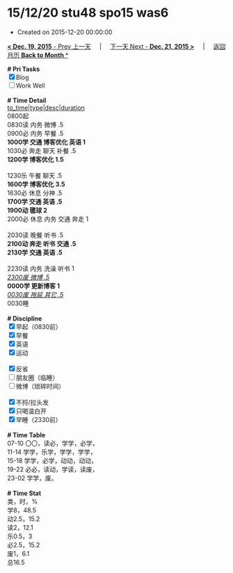 # 15/12/20 stu48 spo15 was6

- Created on 2015-12-20 00:00:00

[**< Dec. 19, 2015** - Prev 上一天](_archived/lifelogs/2015/12/d19.md) &nbsp; &nbsp; | &nbsp; &nbsp; [下一天 Next - **Dec. 21, 2015 >**](_archived/lifelogs/2015/12/d21.md) &nbsp; &nbsp; |  &nbsp; &nbsp; [返回月历 **Back to Month ^**](_archived/lifelogs/2015/12/index.md)
<br/><div><b># Pri Tasks</b></div><div><input checked="true" type="checkbox"/>Blog</div><div><input type="checkbox"/>Work Well</div><div><br/></div><div><b># Time Detail</b></div><div><u>to_time|type|desc|duration</u></div><div>0800起</div><div>0830读 内务 微博 .5</div><div>0900必 内务 早餐 .5</div><div><b>1000学 交通 博客优化 英语 1</b></div><div>1030必 奔走 聊天 补餐 .5</div><div><b>1200学 博客优化 1.5</b></div><div><br/></div><div>1230乐 午餐 聊天 .5</div><div><b>1600学 博客优化 3.5</b></div><div>1630必 休息 分神 .5</div><div><b>1700学 交通 英语 .5</b></div><div><b>1900动 毽球 2</b></div><div>2000必 休息 内务 交通 奔走 1</div><div><br/></div><div>2030读 晚餐 听书 .5</div><div><b>2100动 奔走 听书 交通 .5</b></div><div><b>2130学 交通 英语 .5</b></div><div><br/></div><div>2230读 内务 洗澡 听书 1</div><div><u><i>2300废 微博 .5</i></u></div><div><b>0000学 更新博客 1</b></div><div><u><i>0030废 拖延 其它 .5</i></u></div><div>0030睡</div><div><br/></div><div><b># Discipline</b></div><div><input checked="true" type="checkbox"/>早起（0830前）</div><div><input checked="true" type="checkbox"/>早餐</div><div><input checked="true" type="checkbox"/>英语</div><div><input checked="true" type="checkbox"/>运动</div><div><br/></div><div><input checked="true" type="checkbox"/>反省</div><div><input type="checkbox"/>朋友圈（临睡）</div><div><input type="checkbox"/>微博（琐碎时间）</div><div><br/></div><div><input checked="true" type="checkbox"/>不捋/拉头发</div><div><input checked="true" type="checkbox"/>只喝温白开</div><div><input checked="true" type="checkbox"/>早睡（2330前）</div><div><br/></div><div><b># Time Table</b></div><div>07-10 〇〇，读必，学学，必学，</div><div>11-14 学学，乐学，学学，学学，</div><div>15-18 学学，必学，动动，动动，</div><div>19-22 必必，读动，学读，读废，</div><div>23-02 学学，废。</div><div><br/></div><div><b># Time Stat</b></div><div>类，时，%</div><div>学8，48.5</div><div>动2.5，15.2</div><div>读2，12.1</div><div>乐0.5，3</div><div>必2.5，15.2</div><div>废1，6.1</div><div>总16.5</div>
